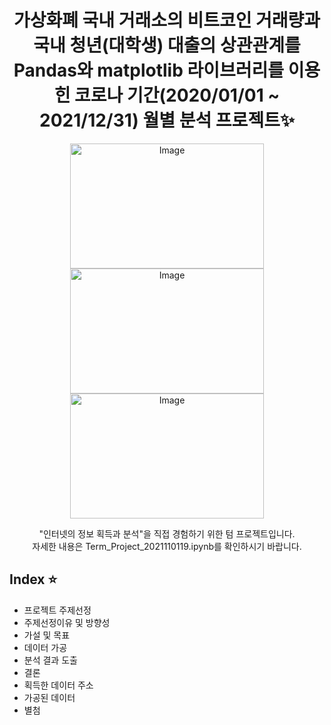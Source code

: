 <p align="center">
  <h1 align="center">가상화폐 국내 거래소의 비트코인 거래량과 국내 청년(대학생) 대출의 상관관계를 Pandas와 matplotlib 라이브러리를 이용힌 코로나 기간(2020/01/01 ~ 2021/12/31) 월별 분석 프로젝트✨</h1>

<p align="center">
  <img width="310" height="200" alt="Image" src="https://github.com/user-attachments/assets/e4814336-2a6f-42c9-8fc3-ace0fce723a6" />
  <img width="310" height="200" alt="Image" src="https://github.com/user-attachments/assets/7c62aa67-786d-4812-a647-8587c93cf1c8" />
  <img width="310" height="200" alt="Image" src="https://github.com/user-attachments/assets/4b197418-a347-4a49-817e-2b57d8936849" />
</p>
<p align="center">
"인터넷의 정보 획득과 분석"을 직접 경험하기 위한 텀 프로젝트입니다. <br/>
자세한 내용은 Term_Project_2021110119.ipynb를 확인하시기 바랍니다.
</p>

## Index ⭐️
- 프로젝트 주제선정
- 주제선정이유 및 방향성
- 가설 및 목표
- 데이터 가공
- 분석 결과 도출
- 결론
- 획득한 데이터 주소
- 가공된 데이터
- 별첨







